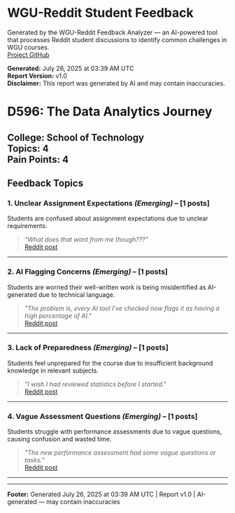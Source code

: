 # WGU-Reddit Student Feedback

Generated by the WGU-Reddit Feedback Analyzer — an AI-powered tool that processes Reddit student discussions to identify common challenges in WGU courses.  
[Project GitHub](https://wgudataninja.github.io/wgu-reddit-monitoring-pipeline/)

**Generated:** July 26, 2025 at 03:39 AM UTC  
**Report Version:** v1.0  
**Disclaimer:** This report was generated by AI and may contain inaccuracies.  
# D596: The Data Analytics Journey
**College:** School of Technology  
**Topics:** 4  
**Pain Points:** 4  
---
## Feedback Topics
### 1. Unclear Assignment Expectations _(Emerging)_ – [1 posts]
Students are confused about assignment expectations due to unclear requirements.  
> _"What does that want from me though???"_  
> [Reddit post](https://reddit.com/comments/1j845qm)  
---
### 2. AI Flagging Concerns _(Emerging)_ – [1 posts]
Students are worried their well-written work is being misidentified as AI-generated due to technical language.  
> _"The problem is, every AI tool I've checked now flags it as having a high percentage of AI."_  
> [Reddit post](https://reddit.com/comments/1ihc4it)  
---
### 3. Lack of Preparedness _(Emerging)_ – [1 posts]
Students feel unprepared for the course due to insufficient background knowledge in relevant subjects.  
> _"I wish I had reviewed statistics before I started."_  
> [Reddit post](https://reddit.com/comments/1hxud3z)  
---
### 4. Vague Assessment Questions _(Emerging)_ – [1 posts]
Students struggle with performance assessments due to vague questions, causing confusion and wasted time.  
> _"The new performance assessment had some vague questions or tasks."_  
> [Reddit post](https://reddit.com/comments/1f1t8kb)  
---
---
**Footer:** Generated July 26, 2025 at 03:39 AM UTC | Report v1.0 | AI-generated — may contain inaccuracies  